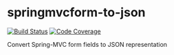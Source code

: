 # springmvcform-to-json

[![Build Status](https://circleci.com/gh/donnchadh/springmvcform-to-json.svg?style=svg)](https://circleci.com/gh/donnchadh/springmvcform-to-json)
[![Code Coverage](https://codecov.io/gh/donnchadh/springmvcform-to-json/branch/master/graph/badge.svg)](https://codecov.io/gh/donnchadh/springmvcform-to-json)

Convert Spring-MVC form fields to JSON representation
